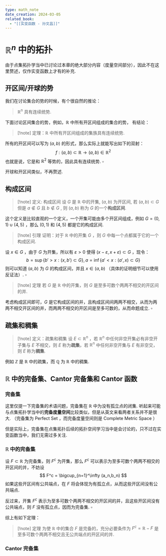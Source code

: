 ```yaml
---
type: math_note
date_creation: 2024-03-05
related_book:
  - "[[实变函数 - 孙文昌]]"
---
```

# $\mathbb{R}^n$ 中的拓扑

由于点集拓扑学当中已讨论过本章的绝大部分内容（度量空间部分），因此不在这里赘述，仅作实变函数上才有的补充.

## 开区间/开球的势
我们在讨论集合的势的时候，有个很自然的推论：

> $\mathbb{R}^n$ 具有连续统势.

下面讨论区间集合的势，例如，$\mathbb{R}$ 中所有开区间组成的集合的势，
有结论：

>[!note] 定理：$\mathbb{R}$ 中所有开区间组成的集族具有连续统势.

所有的开区间可以写为 $(a,b)$ 的形式，那么实际上就能写出如下的双射：
$$
f: (a,b)\subset \mathbb{R}\to (a,b) \in \mathbb{R}^2
$$
也就是说，它是和 $\mathbb{R}^2$ 等势的，因此具有连续统势. $\square$

开球和开区间类似，不再赘述.

## 构成区间

>[!note] 定义: 构成区间
>设 $G$ 是 $\mathbb{R}$ 中的开集, $(a,b)$ 为开区间, 若 $(a,b)\subset G$ 但是 $a\not\in G$ 且 $b\not\in G$ , 则 $(a,b)$ 称为 $G$ 的一个**构成区间**.

这个定义是比较直观的一个定义，一个开集可能由多个开区间组成，例如 $G = (0,1)\cup (4,5)$ ，那么 $(0,1)$ 和 $(4,5)$ 都是它的构成区间.

>[!note] 引理
>证明：对于 $\mathbb{R}$ 中的开集 $G$ ，则 $G$ 中每一个点都属于它的一个构成区间.

设 $x\in G$ ，由于 $G$ 为开集，所以有 $\varepsilon>0$ 使得 $(x-\varepsilon,x+\varepsilon)\subset G$ ，现令：
$$
b = \sup \left\lbrace b'>x : (x,b')\subset G \right\rbrace , a = \inf\left\lbrace a'<x : (a',x)\subset G \right\rbrace
$$
则可以知道 $(a,b)$ 为 $G$ 的构成区间，并且 $x\in (a,b)$ （具体的证明细节可以使用反证法）.  $\square$

>[!note] 定理
>若 $G$ 是 $\mathbb{R}$ 中的开集，则 $G$ 是至多可数个两两不相交的开区间的并.

考虑构成区间即可，$G$ 是它构成区间的并，且构成区间间两两不相交，从而为两两不相交开区间的并，而两两不相交的开区间是至多可数的，从而命题成立. $\square$

## 疏集和稠集

>[!note] 定义：疏集和稠集
>设 $E \subset \mathbb{R}^n$ ，若 $\mathbb{R}^n$ 中任何非空开集必有非空开子集与 $E$ 不相交，则 $E$ 称为**疏集**，若 $\mathbb{R}^n$ 中任何非空开集与 $E$ 有非空交，则 $E$ 称为**稠集**.

例如 $\mathbb{Z}$ 是 $\mathbb{R}$ 中的疏集，而 $\mathbb{Q}$ 为 $\mathbb{R}$ 中的稠集.

## $\mathbb{R}$ 中的完备集、Cantor 完备集和 Cantor 函数
### 完备集
这里仅提一下完备集的术语问题，完备集在 $\mathbb{R}$ 中为没有孤立点的闭集. 听起来可能与点集拓扑学当中的**完备度量空间**比较类似，但是从英文来看两者关系并不是很大. （完备集为 Perfect Set ，而完备度量空间则是 Complete Metric Space ）

但是实际上，完备集在点集拓扑后续的拓扑空间学习当中是会讨论的，只不过在实变函数当中，我们无需过多关注.

### $\mathbb{R}$ 中的完备集
设 $F \subset \mathbb{R}$ 为完备集，则 $F^c$ 为开集，那么 $F^c$ 可以表示为至多可数个两两不相交的开区间的并，不妨设
$$
F^c = \bigcup_{n=1}^\infty (a_n,b_n)
$$
如果这些开区间有公共端点，在 $F$ 将会体现为有孤立点，从而这些开区间没有公共端点.

反过来，开集 $F^c$ 表示为至多可数个两两不相交的开区间的并，且这些开区间没有公共端点，则 $F$ 没有孤立点，因而为完备集. $\square$

综上有如下定理：

>[!note] 定理
>为使 $\mathbb{R}$ 中的集合 $F$ 是完备的，充分必要条件为 $F^c =\mathbb{R}-F$ 是至多可数个两两不相交且无公共端点的开区间的并.
>

### Cantor 完备集

